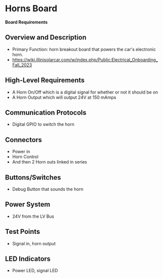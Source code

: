 # Horns Board
**Board Requirements**


## Overview and Description
- Primary Function: horn breakout board that powers the car's electronic horn.
- https://wiki.illinisolarcar.com/w/index.php/Public:Electrical_Onboarding_Fall_2023

## High-Level Requirements
- A Horn On/Off which is a digital signal for whether or not it should be on
- A Horn Output which will output 24V at 150 mAmps

## Communication Protocols
- Digital GPIO to switch the horn

## Connectors
- Power in
- Horn Control
- And then 2 Horn outs linked in series

## Buttons/Switches
- Debug Button that sounds the horn

## Power System
- 24V from the LV Bus

## Test Points
- Signal in, horn output

## LED Indicators
- Power LED, signal LED
